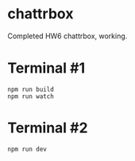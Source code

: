# chattrbox

Completed HW6 chattrbox, working.

# Terminal #1
	npm run build
	npm run watch
	
# Terminal #2
	npm run dev
